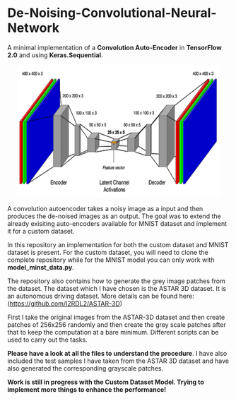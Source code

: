 # De-Noising-Convolutional-Neural-Network

A minimal implementation of a <b>Convolution Auto-Encoder</b> in <b>TensorFlow 2.0</b> and using <b>Keras.Sequential</b>.

<p align="center">
  <img width="460" height="300" src="convolution_auto_encoder/cae.png">
</p>

A convolution autoencoder takes a noisy image as a input and then produces the de-noised images as an output. The goal was to extend the already exisiting auto-encoders available for MNIST dataset and implement it for a custom dataset. 

In this repository an implementation for both the custom dataset and MNIST dataset is present. For the custom dataset, you will need to clone the complete repository while for the MNIST model you can only work with <b>model_minst_data.py</b>. 

The repository also contains how to generate the grey image patches from the dataset. The dataset which I have chosen is the ASTAR 3D dataset. It is an autonomous driving dataset. More details can be found here:(https://github.com/I2RDL2/ASTAR-3D)

First I take the original images from the ASTAR-3D dataset and then create patches of 256x256 randomly and then create the grey scale patches after that to keep the computation at a bare minimum. Different scripts can be used to carry out the tasks. 

<b>Please have a look at all the files to understand the procedure</b>. I have also included the test samples I have taken from the ASTAR 3D dataset and have also generated the corresponding grayscale patches.

**Work is still in progress with the Custom Dataset Model. Trying to implement more things to enhance the performance!**
 

